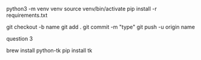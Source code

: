 python3 -m venv venv
source venv/bin/activate
pip install -r requirements.txt



git checkout -b name
git add .
git commit -m "type"
git push -u origin name


question 3 

brew install python-tk
pip install tk